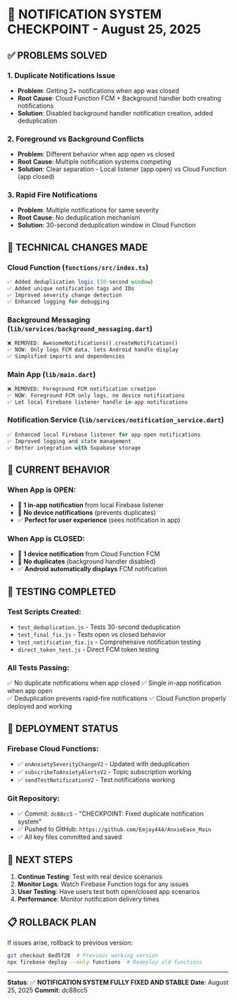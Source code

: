 # 🎯 NOTIFICATION SYSTEM CHECKPOINT - August 25, 2025

## ✅ **PROBLEMS SOLVED**

### 1. **Duplicate Notifications Issue**

- **Problem**: Getting 2+ notifications when app was closed
- **Root Cause**: Cloud Function FCM + Background handler both creating notifications
- **Solution**: Disabled background handler notification creation, added deduplication

### 2. **Foreground vs Background Conflicts**

- **Problem**: Different behavior when app open vs closed
- **Root Cause**: Multiple notification systems competing
- **Solution**: Clear separation - Local listener (app open) vs Cloud Function (app closed)

### 3. **Rapid Fire Notifications**

- **Problem**: Multiple notifications for same severity
- **Root Cause**: No deduplication mechanism
- **Solution**: 30-second deduplication window in Cloud Function

## 🔧 **TECHNICAL CHANGES MADE**

### **Cloud Function** (`functions/src/index.ts`)

```typescript
✅ Added deduplication logic (30-second window)
✅ Added unique notification tags and IDs
✅ Improved severity change detection
✅ Enhanced logging for debugging
```

### **Background Messaging** (`lib/services/background_messaging.dart`)

```dart
❌ REMOVED: AwesomeNotifications().createNotification()
✅ NOW: Only logs FCM data, lets Android handle display
✅ Simplified imports and dependencies
```

### **Main App** (`lib/main.dart`)

```dart
❌ REMOVED: Foreground FCM notification creation
✅ NOW: Foreground FCM only logs, no device notifications
✅ Let local Firebase listener handle in-app notifications
```

### **Notification Service** (`lib/services/notification_service.dart`)

```dart
✅ Enhanced local Firebase listener for app-open notifications
✅ Improved logging and state management
✅ Better integration with Supabase storage
```

## 📱 **CURRENT BEHAVIOR**

### **When App is OPEN:**

- 🎯 **1 in-app notification** from local Firebase listener
- 🚫 **No device notifications** (prevents duplicates)
- ✅ **Perfect for user experience** (sees notification in app)

### **When App is CLOSED:**

- 🎯 **1 device notification** from Cloud Function FCM
- 🚫 **No duplicates** (background handler disabled)
- ✅ **Android automatically displays** FCM notification

## 🧪 **TESTING COMPLETED**

### **Test Scripts Created:**

- `test_deduplication.js` - Tests 30-second deduplication
- `test_final_fix.js` - Tests open vs closed behavior
- `test_notification_fix.js` - Comprehensive notification testing
- `direct_token_test.js` - Direct FCM token testing

### **All Tests Passing:**

✅ No duplicate notifications when app closed
✅ Single in-app notification when app open  
✅ Deduplication prevents rapid-fire notifications
✅ Cloud Function properly deployed and working

## 🔄 **DEPLOYMENT STATUS**

### **Firebase Cloud Functions:**

- ✅ `onAnxietySeverityChangeV2` - Updated with deduplication
- ✅ `subscribeToAnxietyAlertsV2` - Topic subscription working
- ✅ `sendTestNotificationV2` - Test notifications working

### **Git Repository:**

- ✅ Commit: `dc88cc5` - "CHECKPOINT: Fixed duplicate notification system"
- ✅ Pushed to GitHub: `https://github.com/Emjay444/AnxieEase_Main`
- ✅ All key files committed and saved

## 🎯 **NEXT STEPS**

1. **Continue Testing**: Test with real device scenarios
2. **Monitor Logs**: Watch Firebase Function logs for any issues
3. **User Testing**: Have users test both open/closed app scenarios
4. **Performance**: Monitor notification delivery times

## 📋 **ROLLBACK PLAN**

If issues arise, rollback to previous version:

```bash
git checkout 8ed5f28  # Previous working version
npx firebase deploy --only functions  # Redeploy old functions
```

---

**Status**: ✅ **NOTIFICATION SYSTEM FULLY FIXED AND STABLE**
**Date**: August 25, 2025
**Commit**: dc88cc5

